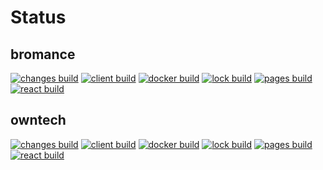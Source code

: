 # Status

## bromance
[![changes build](https://github.com/crafthippie/bromance/actions/workflows/changes.yml/badge.svg)](https://github.com/crafthippie/bromance/actions/workflows/changes.yml) [![client build](https://github.com/crafthippie/bromance/actions/workflows/client.yml/badge.svg)](https://github.com/crafthippie/bromance/actions/workflows/client.yml) [![docker build](https://github.com/crafthippie/bromance/actions/workflows/docker.yml/badge.svg)](https://github.com/crafthippie/bromance/actions/workflows/docker.yml) [![lock build](https://github.com/crafthippie/bromance/actions/workflows/lock.yml/badge.svg)](https://github.com/crafthippie/bromance/actions/workflows/lock.yml) [![pages build](https://github.com/crafthippie/bromance/actions/workflows/pages.yml/badge.svg)](https://github.com/crafthippie/bromance/actions/workflows/pages.yml) [![react build](https://github.com/crafthippie/bromance/actions/workflows/react.yml/badge.svg)](https://github.com/crafthippie/bromance/actions/workflows/react.yml)

## owntech
[![changes build](https://github.com/crafthippie/owntech/actions/workflows/changes.yml/badge.svg)](https://github.com/crafthippie/owntech/actions/workflows/changes.yml) [![client build](https://github.com/crafthippie/owntech/actions/workflows/client.yml/badge.svg)](https://github.com/crafthippie/owntech/actions/workflows/client.yml) [![docker build](https://github.com/crafthippie/owntech/actions/workflows/docker.yml/badge.svg)](https://github.com/crafthippie/owntech/actions/workflows/docker.yml) [![lock build](https://github.com/crafthippie/owntech/actions/workflows/lock.yml/badge.svg)](https://github.com/crafthippie/owntech/actions/workflows/lock.yml) [![pages build](https://github.com/crafthippie/owntech/actions/workflows/pages.yml/badge.svg)](https://github.com/crafthippie/owntech/actions/workflows/pages.yml) [![react build](https://github.com/crafthippie/owntech/actions/workflows/react.yml/badge.svg)](https://github.com/crafthippie/owntech/actions/workflows/react.yml)
